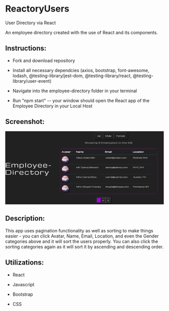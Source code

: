 # ReactoryUsers
User Directory via React

An employee directory created with the use of React and its components.

<h2>Instructions:</h2>

* Fork and download repository

* Install all necessary dependcies (axios, bootstrap, font-awesome, lodash, @testing-library/jest-dom, @testing-library/react, @testing-library/user-event)

* Navigate into the employee-directory folder in your terminal

* Run "npm start" -- your window should open the React app of the Employee Directory in your Local Host


<h2>Screenshot:</h2>

![GitHub Logo](/employee-directory/reactpic.png)


<h2>Description:</h2>
This app uses pagination functionality as well as sorting to make things easier - you can click Avatar, Name, Email, Location, and even the Gender categories above and it will sort the users properly. You can also click the sorting categories again as it will sort it by ascending and descending order.


<h2>Utilizations:</h2>

* React

* Javascript

* Bootstrap

* CSS
